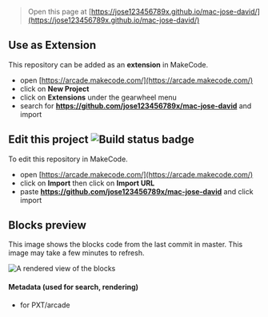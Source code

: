  


> Open this page at [https://jose123456789x.github.io/mac-jose-david/](https://jose123456789x.github.io/mac-jose-david/)

## Use as Extension

This repository can be added as an **extension** in MakeCode.

* open [https://arcade.makecode.com/](https://arcade.makecode.com/)
* click on **New Project**
* click on **Extensions** under the gearwheel menu
* search for **https://github.com/jose123456789x/mac-jose-david** and import

## Edit this project ![Build status badge](https://github.com/jose123456789x/mac-jose-david/workflows/MakeCode/badge.svg)

To edit this repository in MakeCode.

* open [https://arcade.makecode.com/](https://arcade.makecode.com/)
* click on **Import** then click on **Import URL**
* paste **https://github.com/jose123456789x/mac-jose-david** and click import

## Blocks preview

This image shows the blocks code from the last commit in master.
This image may take a few minutes to refresh.

![A rendered view of the blocks](https://github.com/jose123456789x/mac-jose-david/raw/master/.github/makecode/blocks.png)

#### Metadata (used for search, rendering)

* for PXT/arcade
<script src="https://makecode.com/gh-pages-embed.js"></script><script>makeCodeRender("{{ site.makecode.home_url }}", "{{ site.github.owner_name }}/{{ site.github.repository_name }}");</script>

